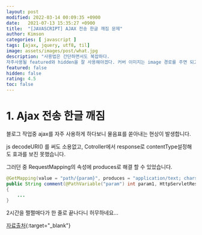 ```yaml
---
layout: post
modified: 2022-03-14 00:09:35 +0900
date:   2021-07-13 15:35:27 +0900
title:  "[JAVASCRIPT] AJAX 전송 한글 깨짐 문제"
author: Kimson
categories: [ javascript ]
tags: [ajax, jquery, utf8, til]
image: assets/images/post/what.jpg
description: "사용법은 간단하면서도 복잡하다.
자주사용될 featured와 hidden을 잘 사용해야겠다. 커버 이미지는 image 경로를 주면 되고, hidden이지만 featured에 띄울 수도 있다."
featured: false
hidden: false
rating: 4.5
toc: false
---
```


# 1. Ajax 전송 한글 깨짐

블로그 작업중 ajax를 자주 사용하게 하다보니 물음표를 쏟아내는 현상이 발생합니다.

js decodeURI() 를 써도 소용없고, Cotroller에서 response로 contentType설정해도 효과를 보진 못했습니다.

그러던 중 RequestMapping의 속성에 produces로 해결 할 수 있었습니다.

```java
@GetMapping(value = "path/{param}", produces = "application/text; charset=utf8")
public String comment(@PathVariable("param") int param1, HttpServletResponse response)
{
    ...
}
```

2시간을 쩔쩔매다가 한 줄로 끝나다니 허무하네요...

[자료출처](https://stratosphere.tistory.com/207){:target="_blank"}